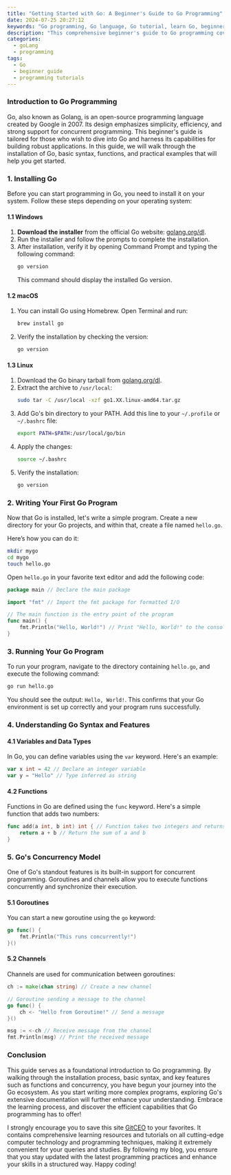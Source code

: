 ```yaml
---
title: "Getting Started with Go: A Beginner's Guide to Go Programming"
date: 2024-07-25 20:27:12
keywords: "Go programming, Go language, Go tutorial, learn Go, beginner Go guide"
description: "This comprehensive beginner's guide to Go programming covers the essentials of the Go language, including installation, basic syntax, functions, and effective programming practices. You'll learn how to set up your development environment, write your first Go program, and explore key features of the language. This tutorial is designed for newcomers to programming as well as experienced developers looking to expand their skills. Don't miss this opportunity to start your journey in Go programming with a solid foundation and practical examples that will enhance your understanding and coding abilities."
categories:
  - goLang
  - programming
tags:
  - Go
  - beginner guide
  - programming tutorials
---
```


### Introduction to Go Programming

Go, also known as Golang, is an open-source programming language created by Google in 2007. Its design emphasizes simplicity, efficiency, and strong support for concurrent programming. This beginner's guide is tailored for those who wish to dive into Go and harness its capabilities for building robust applications. In this guide, we will walk through the installation of Go, basic syntax, functions, and practical examples that will help you get started. 

<!-- more -->

### 1. Installing Go

Before you can start programming in Go, you need to install it on your system. Follow these steps depending on your operating system:

#### 1.1 Windows

1. **Download the installer** from the official Go website: [golang.org/dl](https://golang.org/dl).
2. Run the installer and follow the prompts to complete the installation.
3. After installation, verify it by opening Command Prompt and typing the following command:
   ```bash
   go version
   ```
   This command should display the installed Go version.

#### 1.2 macOS

1. You can install Go using Homebrew. Open Terminal and run:
   ```bash
   brew install go
   ```
2. Verify the installation by checking the version:
   ```bash
   go version
   ```

#### 1.3 Linux

1. Download the Go binary tarball from [golang.org/dl](https://golang.org/dl).
2. Extract the archive to `/usr/local`:
   ```bash
   sudo tar -C /usr/local -xzf go1.XX.linux-amd64.tar.gz
   ```
3. Add Go's bin directory to your PATH. Add this line to your `~/.profile` or `~/.bashrc` file:
   ```bash
   export PATH=$PATH:/usr/local/go/bin
   ```
4. Apply the changes:
   ```bash
   source ~/.bashrc
   ```
5. Verify the installation:
   ```bash
   go version
   ```

### 2. Writing Your First Go Program

Now that Go is installed, let's write a simple program. Create a new directory for your Go projects, and within that, create a file named `hello.go`.

Here’s how you can do it:

```bash
mkdir mygo
cd mygo
touch hello.go
```

Open `hello.go` in your favorite text editor and add the following code:

```go
package main // Declare the main package

import "fmt" // Import the fmt package for formatted I/O

// The main function is the entry point of the program
func main() {
    fmt.Println("Hello, World!") // Print "Hello, World!" to the console
}
```

### 3. Running Your Go Program

To run your program, navigate to the directory containing `hello.go`, and execute the following command:

```bash
go run hello.go
```

You should see the output: `Hello, World!`. This confirms that your Go environment is set up correctly and your program runs successfully.

### 4. Understanding Go Syntax and Features

#### 4.1 Variables and Data Types

In Go, you can define variables using the `var` keyword. Here's an example:

```go
var x int = 42 // Declare an integer variable
var y = "Hello" // Type inferred as string
```

#### 4.2 Functions

Functions in Go are defined using the `func` keyword. Here's a simple function that adds two numbers:

```go
func add(a int, b int) int { // Function takes two integers and returns an integer
    return a + b // Return the sum of a and b
}
```

### 5. Go's Concurrency Model

One of Go's standout features is its built-in support for concurrent programming. Goroutines and channels allow you to execute functions concurrently and synchronize their execution.

#### 5.1 Goroutines

You can start a new goroutine using the `go` keyword:

```go
go func() {
    fmt.Println("This runs concurrently!")
}()
```

#### 5.2 Channels 

Channels are used for communication between goroutines:

```go
ch := make(chan string) // Create a new channel

// Goroutine sending a message to the channel
go func() {
    ch <- "Hello from Goroutine!" // Send a message
}()

msg := <-ch // Receive message from the channel
fmt.Println(msg) // Print the received message
```

### Conclusion

This guide serves as a foundational introduction to Go programming. By walking through the installation process, basic syntax, and key features such as functions and concurrency, you have begun your journey into the Go ecosystem. As you start writing more complex programs, exploring Go's extensive documentation will further enhance your understanding. Embrace the learning process, and discover the efficient capabilities that Go programming has to offer!

I strongly encourage you to save this site [GitCEO](https://gitceo.com) to your favorites. It contains comprehensive learning resources and tutorials on all cutting-edge computer technology and programming techniques, making it extremely convenient for your queries and studies. By following my blog, you ensure that you stay updated with the latest programming practices and enhance your skills in a structured way. Happy coding!